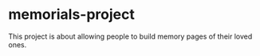 # memorials-project
This project is about allowing people to build memory pages of their loved ones.
